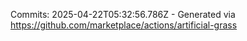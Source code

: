 Commits: 2025-04-22T05:32:56.786Z - Generated via https://github.com/marketplace/actions/artificial-grass
<br>
